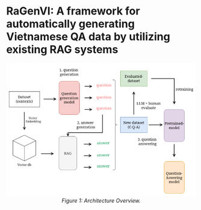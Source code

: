 # RaGenVI: A framework for automatically generating Vietnamese QA data by utilizing existing RAG systems

<p align="center">
  <img src="./assets/RAGenVI.png" />
  <br>
  <em>Figure 1: Architecture Overview.</em>
</p>
